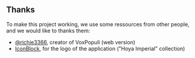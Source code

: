 Thanks
------

To make this project working, we use some ressources from other people, and we would like to thanks them:

* [@richie3366](https://twitter.com/richie3366), creator of VoxPopuli (web version)
* [IconBlock](http://iconblock.com), for the logo of the application ("Hoya Imperial" collection)
